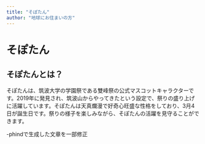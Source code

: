 ```yaml
---
title: "そぽたん"
author: "地球にお住まいの方"
---
```


# そぽたん

## そぽたんとは？

そぽたんは、筑波大学の学園祭である雙峰祭の公式マスコットキャラクターです。2019年に発見され、筑波山からやってきたという設定で、祭りの盛り上げに活躍しています。そぽたんは天真爛漫で好奇心旺盛な性格をしており、3月4日が誕生日です。祭りの様子を楽しみながら、そぽたんの活躍を見守ることができます。

-phindで生成した文章を一部修正
